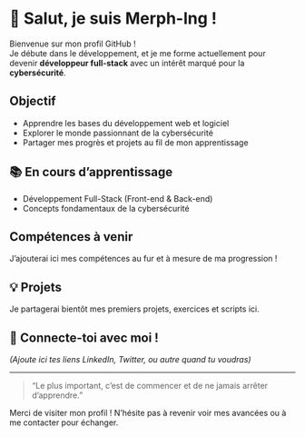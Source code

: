 # 👋 Salut, je suis Merph-lng !

Bienvenue sur mon profil GitHub !  
Je débute dans le développement, et je me forme actuellement pour devenir **développeur full-stack** avec un intérêt marqué pour la **cybersécurité**.

##  Objectif
- Apprendre les bases du développement web et logiciel
- Explorer le monde passionnant de la cybersécurité
- Partager mes progrès et projets au fil de mon apprentissage

## 📚 En cours d’apprentissage
- Développement Full-Stack (Front-end & Back-end)
- Concepts fondamentaux de la cybersécurité

##  Compétences à venir
J’ajouterai ici mes compétences au fur et à mesure de ma progression !

## 💡 Projets
Je partagerai bientôt mes premiers projets, exercices et scripts ici.

## 🤝 Connecte-toi avec moi !
*(Ajoute ici tes liens LinkedIn, Twitter, ou autre quand tu voudras)*

---

> “Le plus important, c’est de commencer et de ne jamais arrêter d’apprendre.”

Merci de visiter mon profil ! N’hésite pas à revenir voir mes avancées ou à me contacter pour échanger.
